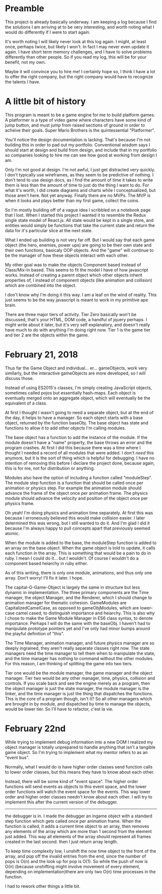 # Preamble
This project is already basically underway. I am keeping a log because I find the solutions I am arriving at to be very interesting, and worth noting what I would do differently if I were to start again.

It's worth noting I will likely never look at this log again. I might, at least once, perhaps twice, but likely I won't. In fact I may never even update it again. I have short term memory challenges, and I have to solve problems differently than other people. So if you read my log, this will be for your benefit, not my own.

Maybe it will convince you to hire me! I certainly hope so, I think I have a lot to offer the right company, but the right company would have to recognize the talents I have.

# A little bit of history

This program is meant to be a game engine for me to build platform games. A platformer is a type of video game where characters have some kind of jump button, and must jump from raised sections of ground in order to acheive their goals. Super Mario Brothers is the quintessential "Platformer".

You'll notice the design documentation is lacking. That's because I'm not building this in order to pad out my portfolio. Conventional wisdom says I should start at design and build from design, and include that in my portfolio so companies looking to hire me can see how good at working from design I am.

Only I'm not good at design. I'm not awful, I just get distracted very quickly. I don't typically use wireframes, as they seem to be predictive of nothing. I don't tend to use design docs, as I find the amount of time it takes to write them is less than the amount of time to just do the thing I want to do. For what it's worth, I did create diagrams and charts while I conceptualized, but those aren't here. Not yet anyway. Finally there are no MVPs. The MVP is when it looks and plays better than my first game, collect the coins.

So I'm mostly building off of a vague idea I scribbled on a notebook page that I lost. When I started this project I wanted it to resemble the Redux single state model of React.js. All state would be kept in a single store, and entities would simply be functions that take the current state and return the data for it's particular slice at the next state.

What I ended up building is not very far off. But I would say that each game object (the hero, enemies, power ups) are going to be their own state and their own functions, basicaly OOP objects. And the "game" will continue to be the manager of how these objects interact with each other.

My other goal was to make the objects Component based instead of Class/Mix-in based. This seems to fit the model I have of how javascript works. Instead of creating a parent object which other objects inherit properties of, I instead of component objects (like animation and collision) which are combined into the object.

I don't know why I'm doing it this way. I am a leaf on the wind of reality. This just seems to be the way javascript is meant to work in my primitive ape brain.

There are three major tiers of activity. Tier Zero basically won't be discussed, that's your HTML, DOM code, a handful of jquery perhaps. I might write about it later, but it's very self explanatory, and doesn't really have much to do with anything I'm doing right now. Tier 1 is the game tier and tier 2 are the objects within the game.

# February 21, 2018

Thus far the Game Object and individual... er... gameObjects, work very similarly, but the interactive gameObjects are more developed, so I will discuss those.

Instead of using ES2015's classes, I'm simply creating JavaScript objects, sometimes called pojos but essentially hash-maps. Each object is eventually merged onto an aggregate object, which will eventually be the equivalent of a class.

At first I thought I wasn't going to need a separate object, but at the end of the day, it helps to have a manager. So each object starts with a base object, returned by the function baseObj. The base object has state and functions to allow it to add other objects I'm calling modules.

The base object has a function to add the instance of the module. If the module doesn't have a "name" property, the base throws an error and the program crashes. At first I did this because there was a time where I thought I needed a record of all modules that were added. I don't *need* this anymore, but it is the sort of thing which is helpful for debugging. I have no intention of removing this before I declare the project done, because again, this is for me, not for distribution or anything.

Modules also have the option of including a function called "moduleStep". The module step function is a function that should be called once per animation or physics step. For example the animation module should advance the frame of the object once per animation frame. The physics module should advance the velocity and position of the object once per physics frame.

Oh yeah! I'm doing physics and animation time separately. At first this was because I erroneously believed this would make collision easier. I later determined this was wrong, but I still wanted to do it. And I'm glad I did it because I'm always happy to pull concepts apart that previously seemed atomic.

When the module is added to the base, the moduleStep function is added to an array on the base object. When the game object is told to update, it calls each function in the array. This is something that would be a pain to do in ruby. I mean I could do it... but I wouldn't. Of course I wouldn't do a component based heiarchy in ruby either.

As of this writing, there is only one module, animations, and thus only one array. Don't worry! I'll fix it later. I hope.

The capital-G-Game-Object is largely the same in structure but less dynamic in implementation. The three primary components are the Time manager, the object Manager, and the Renderer, which I should change to animation manager for thematic cohesion. GameModules are CapitalizedCamelCase, as opposed to gameObjModules, which are lower-case camel cased, to distinguish importance and heiarchy. This is also why I chose to make the Game Module Manager in ES6 class syntax, to denote importance. Perhaps I will do the same with the baseObj. I haven't had to manipulate prototype pointers yet and I've only had minor bumps around the playful definition of "this".

The Time Manager, animation manager, and future physics manager are so deeply ingrained, they aren't really separate classes right now. The state managers need the time manager to tell them when to manipulate the state, and the time manager has nothing to command without the other modules. For this reason, I am thinking of splitting the game into two tiers.

Tier one would be the module manager, the game manager and the object manager. Tier two would be any other manager, time, physics, collision and controls. If you scale back and see the engine merely as a program, then the object manager is just the state manager, the module manager is the linker, and the time manager is just the thing that dispatches the functions. This is the core of a program though, isn't it? So all other managers which are brought in by module, and dispatched by time to manage the objects, would be lower tier. So I'll have to refactor, c'est la vie.

# February 22nd

While trying to implement debug information into a new DOM I realized my object manager is totally unprepared to handle anything that isn't a tangible game object. So I'm trying to implement what my mentor refers to as an "event bus".

Normally, what I would do is have higher order classes send function calls to lower order classes, but this means they have to know about each other.

Instead, there will be some kind of "event space". The higher order functions will send events as objects to this event space, and the lower order functions will watch the event space for the events. This way lower order and higher order classes needn't know about each other. I will try to implement this after the current version of the debugger.

---

the debugger is in. I made the debugger an ingame object with a standard step function which gets called once per animation frame. When the function is called, it adds a current time object to an array, then removes any elements of the array which are more than 1 second from the element just added. This way all elements of the array should represent all frames created in the last second. then I just return array length.

To keep time complexity low, I unshift the now time object to the front of the array, and pop off the invalid entries from the end, since the number of pops is O(n) and the look up for pop is O(1). So while the push of now is O(n) (because unshifting might involve movement of every element, depending on implementation)there are only two O(n) time processes in the function.

I had to rework other things a little bit.  
